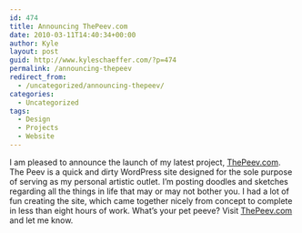 ```yaml
---
id: 474
title: Announcing ThePeev.com
date: 2010-03-11T14:40:34+00:00
author: Kyle
layout: post
guid: http://www.kyleschaeffer.com/?p=474
permalink: /announcing-thepeev
redirect_from:
  - /uncategorized/announcing-thepeev/
categories:
  - Uncategorized
tags:
  - Design
  - Projects
  - Website
---
```

I am pleased to announce the launch of my latest project, [ThePeev.com](http://thepeev.com/). The Peev is a quick and dirty WordPress site designed for the sole purpose of serving as my personal artistic outlet. I’m posting doodles and sketches regarding all the things in life that may or may not bother you. I had a lot of fun creating the site, which came together nicely from concept to complete in less than eight hours of work. What’s your pet peeve? Visit [ThePeev.com](http://thepeev.com/) and let me know.
